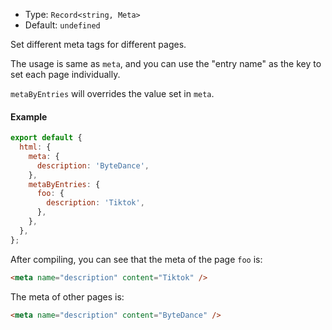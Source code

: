 - Type: `Record<string, Meta>`
- Default: `undefined`

Set different meta tags for different pages.

The usage is same as `meta`, and you can use the "entry name" as the key to set each page individually.

`metaByEntries` will overrides the value set in `meta`.

#### Example

```js
export default {
  html: {
    meta: {
      description: 'ByteDance',
    },
    metaByEntries: {
      foo: {
        description: 'Tiktok',
      },
    },
  },
};
```

After compiling, you can see that the meta of the page `foo` is:

```html
<meta name="description" content="Tiktok" />
```

The meta of other pages is:

```html
<meta name="description" content="ByteDance" />
```
